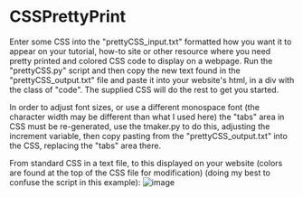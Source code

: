 # CSSPrettyPrint

Enter some CSS into the "prettyCSS_input.txt" formatted how you want it to appear on your tutorial, how-to site or other resource where you need pretty printed and colored CSS code to display on a webpage. Run the "prettyCSS.py" script and then copy the new text found in the "prettyCSS_output.txt" file and paste it into your website's html, in a div with the class of "code". The supplied CSS will do the rest to get you started.

In order to adjust font sizes, or use a different monospace font (the character width may be different than what I used here) the "tabs" area in CSS must be re-generated, use the tmaker.py to do this, adjusting the increment variable, then copy pasting from the "prettyCSS_output.txt" into the CSS, replacing the "tabs" area there.

From standard CSS in a text file, to this displayed on your website (colors are found at the top of the CSS file for modification) (doing my best to confuse the script in this example): 
![image](https://user-images.githubusercontent.com/91503026/135209025-af8bf037-4d5b-48bf-bacc-acfa703ed096.png)
